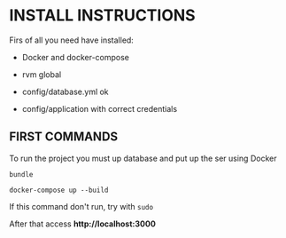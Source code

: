 # INSTALL INSTRUCTIONS

Firs of all you need have installed:

 * Docker and docker-compose

 * rvm global

 * config/database.yml ok

 * config/application with correct credentials

## FIRST COMMANDS

To run the project you must up database and put up the ser using Docker

```bundle```

```docker-compose up --build```

If this command don't run, try with ```sudo```

After that access **http://localhost:3000**